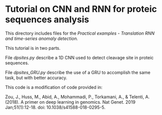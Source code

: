 Tutorial on CNN and RNN for proteic sequences analysis
======================================================

This directory includes files for the *Practical examples - Translation RNN and time-series anomaly detection.*

This tutorial is in two parts.

File *dpsites.py* describe a 1D CNN used to detect cleavage site in proteic sequences.

File *dpsites_GRU.py* describe the use of a GRU to accomplish the same task, but with better accuracy.

This code is a modification of code provided in:

Zou, J., Huss, M., Abid, A., Mohammadi, P., Torkamani, A., & Telenti, A. (2018). A primer on deep learning in genomics. Nat Genet. 2019 Jan;51(1):12-18. doi: 10.1038/s41588-018-0295-5.

